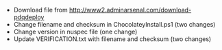- Download file from http://www2.adminarsenal.com/download-pdqdeploy
- Change filename and checksum in ChocolateyInstall.ps1 (two changes)
- Change version in nuspec file (one change)
- Update VERIFICATION.txt with filename and checksum (two changes)
